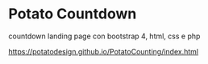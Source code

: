 # Potato Countdown
countdown landing page con bootstrap 4, html, css e php

https://potatodesign.github.io/PotatoCounting/index.html